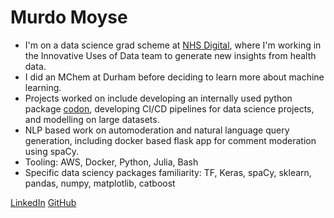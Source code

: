 # Murdo Moyse

* I'm on a data science grad scheme at [NHS Digital](https://digital.nhs.uk), where I'm working in the Innovative Uses of Data team to generate new insights from health
data.
* I did an MChem at Durham before deciding to learn more about machine learning.
* Projects worked on include developing an internally used python package [codon](https://github.com/codonlibrary/codonPython), developing CI/CD pipelines for data science projects, and modelling on large datasets.
* NLP based work on automoderation and natural language query generation, including docker based flask app for comment moderation using spaCy.
* Tooling: AWS, Docker, Python, Julia, Bash
* Specific data sciency packages familiarity: TF, Keras, spaCy, sklearn, pandas, numpy, matplotlib, catboost

[LinkedIn](https://uk.linkedin.com/in/murdomoyse)
[GitHub](https://github.com/murd0)
